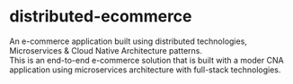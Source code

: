 # distributed-ecommerce
An e-commerce application built using distributed technologies, Microservices &amp; Cloud Native Architecture patterns.
</br> 
This is an end-to-end e-commerce solution that is built with a moder CNA application using microservices architecture with full-stack technologies.